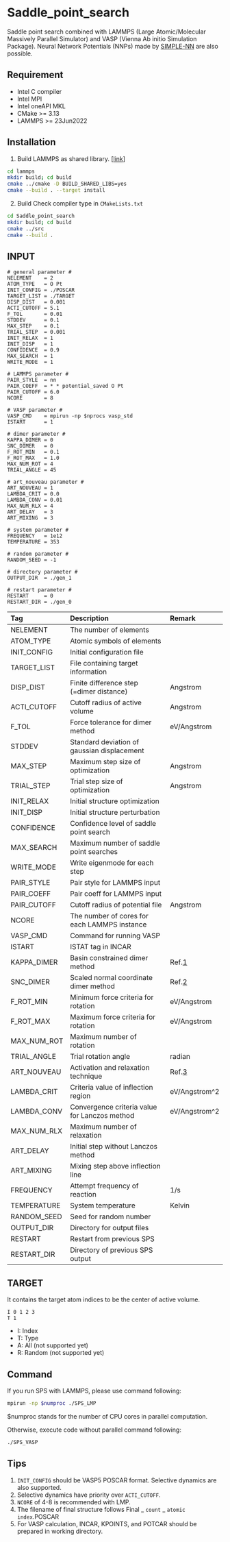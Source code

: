 # Saddle_point_search
Saddle point search combined with LAMMPS (Large Atomic/Molecular Massively Parallel Simulator) and VASP (Vienna Ab initio Simulation Package).
Neural Network Potentials (NNPs) made by [SIMPLE-NN](https://github.com/MDIL-SNU/SIMPLE-NN_v2) are also possible.  

## Requirement
- Intel C compiler
- Intel MPI
- Intel oneAPI MKL
- CMake >= 3.13
- LAMMPS >= 23Jun2022

## Installation
1. Build LAMMPS as shared library. [[link](https://docs.lammps.org/Build_basics.html)]
```bash
cd lammps
mkdir build; cd build
cmake ../cmake -D BUILD_SHARED_LIBS=yes
cmake --build . --target install
```
2. Build Check compiler type in `CMakeLists.txt`
```bash
cd Saddle_point_search
mkdir build; cd build
cmake ../src
cmake --build .
```


## INPUT
```text
# general parameter #
NELEMENT    = 2
ATOM_TYPE   = O Pt
INIT_CONFIG = ./POSCAR
TARGET_LIST = ./TARGET
DISP_DIST   = 0.001
ACTI_CUTOFF = 5.1
F_TOL       = 0.01
STDDEV      = 0.1
MAX_STEP    = 0.1
TRIAL_STEP  = 0.001
INIT_RELAX  = 1
INIT_DISP   = 1
CONFIDENCE  = 0.9
MAX_SEARCH  = 1
WRITE_MODE  = 1

# LAMMPS parameter #
PAIR_STYLE  = nn
PAIR_COEFF  = * * potential_saved O Pt
PAIR_CUTOFF = 6.0
NCORE       = 8

# VASP parameter #
VASP_CMD    = mpirun -np $nprocs vasp_std
ISTART      = 1

# dimer parameter #
KAPPA_DIMER = 0
SNC_DIMER   = 0
F_ROT_MIN   = 0.1 
F_ROT_MAX   = 1.0
MAX_NUM_ROT = 4
TRIAL_ANGLE = 45

# art_nouveau parameter #
ART_NOUVEAU = 1
LAMBDA_CRIT = 0.0
LAMBDA_CONV = 0.01
MAX_NUM_RLX = 4
ART_DELAY   = 3
ART_MIXING  = 3

# system parameter #
FREQUENCY   = 1e12
TEMPERATURE = 353

# random parameter #
RANDOM_SEED = -1

# directory parameter #
OUTPUT_DIR  = ./gen_1

# restart parameter #
RESTART     = 0
RESTART_DIR = ./gen_0
```

|Tag|Description|Remark|
|:---|:---|:---|
|NELEMENT|The number of elements||
|ATOM_TYPE|Atomic symbols of elements||
|INIT_CONFIG|Initial configuration file||
|TARGET_LIST|File containing target information||
|DISP_DIST|Finite difference step (=dimer distance)|Angstrom|
|ACTI_CUTOFF|Cutoff radius of active volume|Angstrom|
|F_TOL|Force tolerance for dimer method|eV/Angstrom|
|STDDEV|Standard deviation of gaussian displacement||
|MAX_STEP|Maximum step size of optimization|Angstrom|
|TRIAL_STEP|Trial step size of optimization|Angstrom|
|INIT_RELAX|Initial structure optimization||
|INIT_DISP|Initial structure perturbation||
|CONFIDENCE|Confidence level of saddle point search||
|MAX_SEARCH|Maximum number of saddle point searches||
|WRITE_MODE|Write eigenmode for each step||
|PAIR_STYLE|Pair style for LAMMPS input||
|PAIR_COEFF|Pair coeff for LAMMPS input||
|PAIR_CUTOFF|Cutoff radius of potential file|Angstrom|
|NCORE|The number of cores for each LAMMPS instance||
|VASP_CMD|Command for running VASP||
|ISTART|ISTAT tag in INCAR||
|KAPPA_DIMER|Basin constrained dimer method|Ref.[1](https://doi.org/10.1063/1.4898664)|
|SNC_DIMER|Scaled normal coordinate dimer method|Ref.[2](https://doi.org/10.1016/j.commatsci.2021.110785)|
|F_ROT_MIN|Minimum force criteria for rotation|eV/Angstrom|
|F_ROT_MAX|Maximum force criteria for rotation|eV/Angstrom|
|MAX_NUM_ROT|Maximum number of rotation||
|TRIAL_ANGLE|Trial rotation angle|radian|
|ART_NOUVEAU|Activation and relaxation technique|Ref.[3](http://dx.doi.org/10.1103/PhysRevE.62.7723)|
|LAMBDA_CRIT|Criteria value of inflection region|eV/Angstrom^2|
|LAMBDA_CONV|Convergence criteria value for Lanczos method|eV/Angstrom^2|
|MAX_NUM_RLX|Maximum number of relaxation||
|ART_DELAY|Initial step without Lanczos method||
|ART_MIXING|Mixing step above inflection line||
|FREQUENCY|Attempt frequency of reaction|1/s|
|TEMPERATURE|System temperature|Kelvin|
|RANDOM_SEED|Seed for random number||
|OUTPUT_DIR|Directory for output files||
|RESTART|Restart from previous SPS||
|RESTART_DIR|Directory of previous SPS output||

## TARGET
It contains the target atom indices to be the center of active volume.
```text
I 0 1 2 3
T 1
```

* I: Index
* T: Type
* A: All (not supported yet)
* R: Random (not supported yet)

## Command
If you run SPS with LAMMPS, please use command following:
```bash
mpirun -np $numproc ./SPS_LMP
```
$numproc stands for the number of CPU cores in parallel computation.


Otherwise, execute code without parallel command following:
```bash
./SPS_VASP
```

## Tips  
1. `INIT_CONFIG` should be VASP5 POSCAR format. Selective dynamics are also supported.
2. Selective dynamics have priority over `ACTI_CUTOFF`.
3. `NCORE` of 4-8 is recommended with LMP. 
4. The filename of final structure follows Final _ `count` _ `atomic index`.POSCAR
5. For VASP calculation, INCAR, KPOINTS, and POTCAR should be prepared in working directory.
